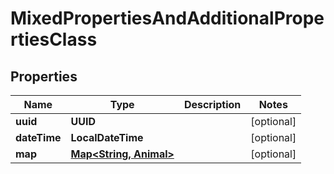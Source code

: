 

# MixedPropertiesAndAdditionalPropertiesClass


## Properties

| Name | Type | Description | Notes |
|------------ | ------------- | ------------- | -------------|
|**uuid** | **UUID** |  |  [optional] |
|**dateTime** | **LocalDateTime** |  |  [optional] |
|**map** | [**Map&lt;String, Animal&gt;**](Animal.md) |  |  [optional] |



